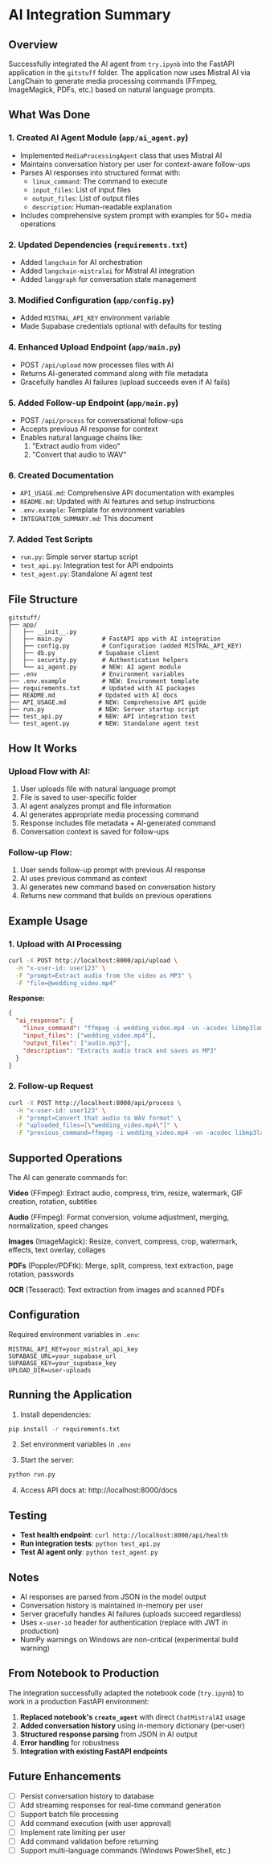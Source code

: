 # AI Integration Summary

## Overview
Successfully integrated the AI agent from `try.ipynb` into the FastAPI application in the `gitstuff` folder. The application now uses Mistral AI via LangChain to generate media processing commands (FFmpeg, ImageMagick, PDFs, etc.) based on natural language prompts.

## What Was Done

### 1. **Created AI Agent Module** (`app/ai_agent.py`)
   - Implemented `MediaProcessingAgent` class that uses Mistral AI
   - Maintains conversation history per user for context-aware follow-ups
   - Parses AI responses into structured format with:
     - `linux_command`: The command to execute
     - `input_files`: List of input files
     - `output_files`: List of output files  
     - `description`: Human-readable explanation
   - Includes comprehensive system prompt with examples for 50+ media operations

### 2. **Updated Dependencies** (`requirements.txt`)
   - Added `langchain` for AI orchestration
   - Added `langchain-mistralai` for Mistral AI integration
   - Added `langgraph` for conversation state management

### 3. **Modified Configuration** (`app/config.py`)
   - Added `MISTRAL_API_KEY` environment variable
   - Made Supabase credentials optional with defaults for testing

### 4. **Enhanced Upload Endpoint** (`app/main.py`)
   - POST `/api/upload` now processes files with AI
   - Returns AI-generated command along with file metadata
   - Gracefully handles AI failures (upload succeeds even if AI fails)

### 5. **Added Follow-up Endpoint** (`app/main.py`)
   - POST `/api/process` for conversational follow-ups
   - Accepts previous AI response for context
   - Enables natural language chains like:
     1. "Extract audio from video"
     2. "Convert that audio to WAV"

### 6. **Created Documentation**
   - `API_USAGE.md`: Comprehensive API documentation with examples
   - `README.md`: Updated with AI features and setup instructions
   - `.env.example`: Template for environment variables
   - `INTEGRATION_SUMMARY.md`: This document

### 7. **Added Test Scripts**
   - `run.py`: Simple server startup script
   - `test_api.py`: Integration test for API endpoints
   - `test_agent.py`: Standalone AI agent test

## File Structure

```
gitstuff/
├── app/
│   ├── __init__.py
│   ├── main.py           # FastAPI app with AI integration
│   ├── config.py         # Configuration (added MISTRAL_API_KEY)
│   ├── db.py            # Supabase client
│   ├── security.py       # Authentication helpers
│   └── ai_agent.py       # NEW: AI agent module
├── .env                  # Environment variables
├── .env.example          # NEW: Environment template
├── requirements.txt      # Updated with AI packages
├── README.md            # Updated with AI docs
├── API_USAGE.md         # NEW: Comprehensive API guide
├── run.py               # NEW: Server startup script
├── test_api.py          # NEW: API integration test
└── test_agent.py        # NEW: Standalone agent test
```

## How It Works

### Upload Flow with AI:
1. User uploads file with natural language prompt
2. File is saved to user-specific folder
3. AI agent analyzes prompt and file information
4. AI generates appropriate media processing command
5. Response includes file metadata + AI-generated command
6. Conversation context is saved for follow-ups

### Follow-up Flow:
1. User sends follow-up prompt with previous AI response
2. AI uses previous command as context
3. AI generates new command based on conversation history
4. Returns new command that builds on previous operations

## Example Usage

### 1. Upload with AI Processing
```bash
curl -X POST http://localhost:8000/api/upload \
  -H "x-user-id: user123" \
  -F "prompt=Extract audio from the video as MP3" \
  -F "file=@wedding_video.mp4"
```

**Response:**
```json
{
  "ai_response": {
    "linux_command": "ffmpeg -i wedding_video.mp4 -vn -acodec libmp3lame audio.mp3",
    "input_files": ["wedding_video.mp4"],
    "output_files": ["audio.mp3"],
    "description": "Extracts audio track and saves as MP3"
  }
}
```

### 2. Follow-up Request
```bash
curl -X POST http://localhost:8000/api/process \
  -H "x-user-id: user123" \
  -F "prompt=Convert that audio to WAV format" \
  -F "uploaded_files=[\"wedding_video.mp4\"]" \
  -F "previous_command=ffmpeg -i wedding_video.mp4 -vn -acodec libmp3lame audio.mp3"
```

## Supported Operations

The AI can generate commands for:

**Video** (FFmpeg): Extract audio, compress, trim, resize, watermark, GIF creation, rotation, subtitles

**Audio** (FFmpeg): Format conversion, volume adjustment, merging, normalization, speed changes

**Images** (ImageMagick): Resize, convert, compress, crop, watermark, effects, text overlay, collages

**PDFs** (Poppler/PDFtk): Merge, split, compress, text extraction, page rotation, passwords

**OCR** (Tesseract): Text extraction from images and scanned PDFs

## Configuration

Required environment variables in `.env`:
```
MISTRAL_API_KEY=your_mistral_api_key
SUPABASE_URL=your_supabase_url
SUPABASE_KEY=your_supabase_key
UPLOAD_DIR=user-uploads
```

## Running the Application

1. Install dependencies:
```bash
pip install -r requirements.txt
```

2. Set environment variables in `.env`

3. Start the server:
```bash
python run.py
```

4. Access API docs at: http://localhost:8000/docs

## Testing

- **Test health endpoint**: `curl http://localhost:8000/api/health`
- **Run integration tests**: `python test_api.py`
- **Test AI agent only**: `python test_agent.py`

## Notes

- AI responses are parsed from JSON in the model output
- Conversation history is maintained in-memory per user
- Server gracefully handles AI failures (uploads succeed regardless)
- Uses `x-user-id` header for authentication (replace with JWT in production)
- NumPy warnings on Windows are non-critical (experimental build warning)

## From Notebook to Production

The integration successfully adapted the notebook code (`try.ipynb`) to work in a production FastAPI environment:

1. **Replaced notebook's `create_agent`** with direct `ChatMistralAI` usage
2. **Added conversation history** using in-memory dictionary (per-user)
3. **Structured response parsing** from JSON in AI output
4. **Error handling** for robustness
5. **Integration with existing FastAPI endpoints**

## Future Enhancements

- [ ] Persist conversation history to database
- [ ] Add streaming responses for real-time command generation
- [ ] Support batch file processing
- [ ] Add command execution (with user approval)
- [ ] Implement rate limiting per user
- [ ] Add command validation before returning
- [ ] Support multi-language commands (Windows PowerShell, etc.)
